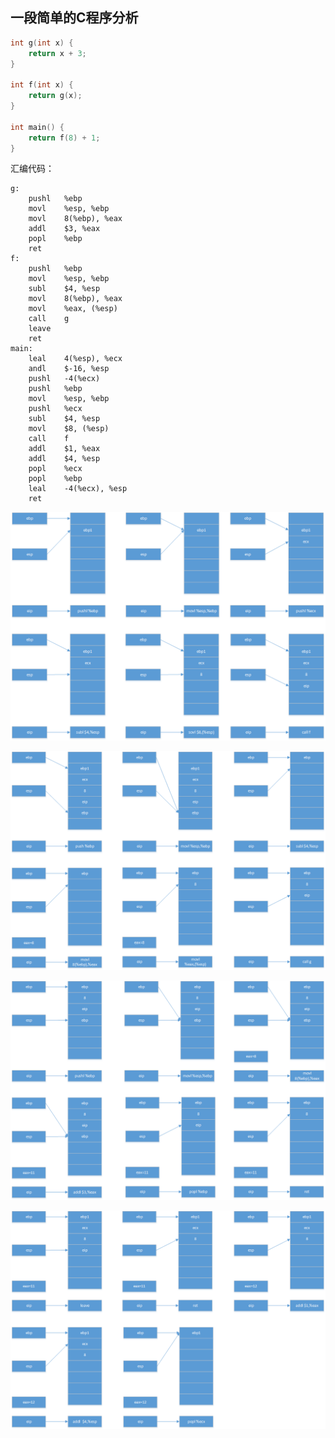 ## 一段简单的C程序分析

``` C
int g(int x) {
	return x + 3;
}

int f(int x) {
	return g(x);
}

int main() {
	return f(8) + 1;
}
```

汇编代码：

```
g:
    pushl   %ebp
    movl    %esp, %ebp
    movl    8(%ebp), %eax
    addl    $3, %eax
    popl    %ebp
    ret
f:
    pushl   %ebp
    movl    %esp, %ebp
    subl    $4, %esp
    movl    8(%ebp), %eax
    movl    %eax, (%esp)
    call    g
    leave
    ret
main:
    leal    4(%esp), %ecx
    andl    $-16, %esp
    pushl   -4(%ecx)
    pushl   %ebp
    movl    %esp, %ebp
    pushl   %ecx
    subl    $4, %esp
    movl    $8, (%esp)
    call    f
    addl    $1, %eax
    addl    $4, %esp
    popl    %ecx
    popl    %ebp
    leal    -4(%ecx), %esp
    ret
```

![](https://github.com/luofengmacheng/operating_system/blob/master/pics/pic1.png)

![](https://github.com/luofengmacheng/operating_system/blob/master/pics/pic2.png)

![](https://github.com/luofengmacheng/operating_system/blob/master/pics/pic3.png)

![](https://github.com/luofengmacheng/operating_system/blob/master/pics/pic4.png)